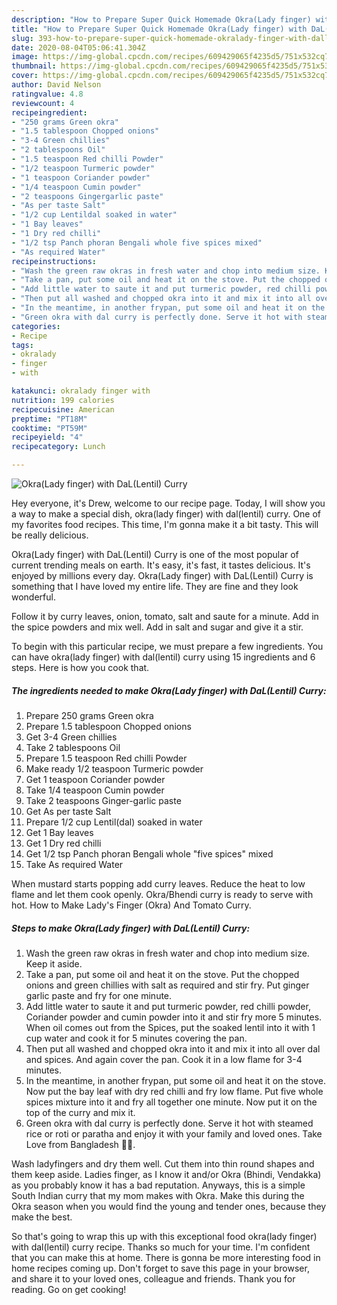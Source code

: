 ```yaml
---
description: "How to Prepare Super Quick Homemade Okra(Lady finger) with DaL(Lentil) Curry"
title: "How to Prepare Super Quick Homemade Okra(Lady finger) with DaL(Lentil) Curry"
slug: 393-how-to-prepare-super-quick-homemade-okralady-finger-with-dallentil-curry
date: 2020-08-04T05:06:41.304Z
image: https://img-global.cpcdn.com/recipes/609429065f4235d5/751x532cq70/okralady-finger-with-dallentil-curry-recipe-main-photo.jpg
thumbnail: https://img-global.cpcdn.com/recipes/609429065f4235d5/751x532cq70/okralady-finger-with-dallentil-curry-recipe-main-photo.jpg
cover: https://img-global.cpcdn.com/recipes/609429065f4235d5/751x532cq70/okralady-finger-with-dallentil-curry-recipe-main-photo.jpg
author: David Nelson
ratingvalue: 4.8
reviewcount: 4
recipeingredient:
- "250 grams Green okra"
- "1.5 tablespoon Chopped onions"
- "3-4 Green chillies"
- "2 tablespoons Oil"
- "1.5 teaspoon Red chilli Powder"
- "1/2 teaspoon Turmeric powder"
- "1 teaspoon Coriander powder"
- "1/4 teaspoon Cumin powder"
- "2 teaspoons Gingergarlic paste"
- "As per taste Salt"
- "1/2 cup Lentildal soaked in water"
- "1 Bay leaves"
- "1 Dry red chilli"
- "1/2 tsp Panch phoran Bengali whole five spices mixed"
- "As required Water"
recipeinstructions:
- "Wash the green raw okras in fresh water and chop into medium size. Keep it aside."
- "Take a pan, put some oil and heat it on the stove. Put the chopped onions and green chillies with salt as required and stir fry. Put ginger garlic paste and fry for one minute."
- "Add little water to saute it and put turmeric powder, red chilli powder, Coriander powder and cumin powder into it and stir fry more 5 minutes. When oil comes out from the Spices, put the soaked lentil into it with 1 cup water and cook it for 5 minutes covering the pan."
- "Then put all washed and chopped okra into it and mix it into all over dal and spices. And again cover the pan. Cook it in a low flame for 3-4 minutes."
- "In the meantime, in another frypan, put some oil and heat it on the stove. Now put the bay leaf with dry red chilli and fry low flame. Put five whole spices mixture into it and fry all together one minute. Now put it on the top of the curry and mix it."
- "Green okra with dal curry is perfectly done. Serve it hot with steamed rice or roti or paratha and enjoy it with your family and loved ones. Take Love from Bangladesh 💚😊."
categories:
- Recipe
tags:
- okralady
- finger
- with

katakunci: okralady finger with 
nutrition: 199 calories
recipecuisine: American
preptime: "PT18M"
cooktime: "PT59M"
recipeyield: "4"
recipecategory: Lunch

---
```



![Okra(Lady finger) with DaL(Lentil) Curry](https://img-global.cpcdn.com/recipes/609429065f4235d5/751x532cq70/okralady-finger-with-dallentil-curry-recipe-main-photo.jpg)

Hey everyone, it's Drew, welcome to our recipe page. Today, I will show you a way to make a special dish, okra(lady finger) with dal(lentil) curry. One of my favorites food recipes. This time, I'm gonna make it a bit tasty. This will be really delicious.

Okra(Lady finger) with DaL(Lentil) Curry is one of the most popular of current trending meals on earth. It's easy, it's fast, it tastes delicious. It's enjoyed by millions every day. Okra(Lady finger) with DaL(Lentil) Curry is something that I have loved my entire life. They are fine and they look wonderful.

Follow it by curry leaves, onion, tomato, salt and saute for a minute. Add in the spice powders and mix well. Add in salt and sugar and give it a stir.


To begin with this particular recipe, we must prepare a few ingredients. You can have okra(lady finger) with dal(lentil) curry using 15 ingredients and 6 steps. Here is how you cook that.

<!--inarticleads1-->

##### The ingredients needed to make Okra(Lady finger) with DaL(Lentil) Curry:

1. Prepare 250 grams Green okra
1. Prepare 1.5 tablespoon Chopped onions
1. Get 3-4 Green chillies
1. Take 2 tablespoons Oil
1. Prepare 1.5 teaspoon Red chilli Powder
1. Make ready 1/2 teaspoon Turmeric powder
1. Get 1 teaspoon Coriander powder
1. Take 1/4 teaspoon Cumin powder
1. Take 2 teaspoons Ginger-garlic paste
1. Get As per taste Salt
1. Prepare 1/2 cup Lentil(dal) soaked in water
1. Get 1 Bay leaves
1. Get 1 Dry red chilli
1. Get 1/2 tsp Panch phoran Bengali whole &#34;five spices&#34; mixed
1. Take As required Water


When mustard starts popping add curry leaves. Reduce the heat to low flame and let them cook openly. Okra/Bhendi curry is ready to serve with hot. How to Make Lady&#39;s Finger (Okra) And Tomato Curry. 

<!--inarticleads2-->

##### Steps to make Okra(Lady finger) with DaL(Lentil) Curry:

1. Wash the green raw okras in fresh water and chop into medium size. Keep it aside.
1. Take a pan, put some oil and heat it on the stove. Put the chopped onions and green chillies with salt as required and stir fry. Put ginger garlic paste and fry for one minute.
1. Add little water to saute it and put turmeric powder, red chilli powder, Coriander powder and cumin powder into it and stir fry more 5 minutes. When oil comes out from the Spices, put the soaked lentil into it with 1 cup water and cook it for 5 minutes covering the pan.
1. Then put all washed and chopped okra into it and mix it into all over dal and spices. And again cover the pan. Cook it in a low flame for 3-4 minutes.
1. In the meantime, in another frypan, put some oil and heat it on the stove. Now put the bay leaf with dry red chilli and fry low flame. Put five whole spices mixture into it and fry all together one minute. Now put it on the top of the curry and mix it.
1. Green okra with dal curry is perfectly done. Serve it hot with steamed rice or roti or paratha and enjoy it with your family and loved ones. Take Love from Bangladesh 💚😊.


Wash ladyfingers and dry them well. Cut them into thin round shapes and them keep aside. Ladies finger, as I know it and/or Okra (Bhindi, Vendakka) as you probably know it has a bad reputation. Anyways, this is a simple South Indian curry that my mom makes with Okra. Make this during the Okra season when you would find the young and tender ones, because they make the best. 

So that's going to wrap this up with this exceptional food okra(lady finger) with dal(lentil) curry recipe. Thanks so much for your time. I'm confident that you can make this at home. There is gonna be more interesting food in home recipes coming up. Don't forget to save this page in your browser, and share it to your loved ones, colleague and friends. Thank you for reading. Go on get cooking!
